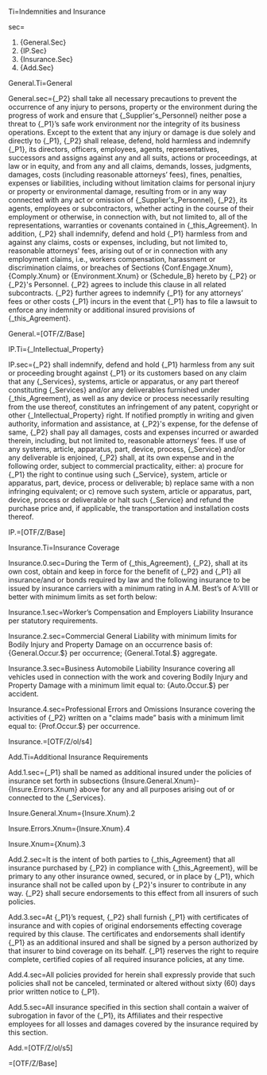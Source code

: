 Ti=Indemnities and Insurance

sec=<ol><li>{General.Sec}</li><li>{IP.Sec}</li><li>{Insurance.Sec}</li><li>{Add.Sec}</ol>

General.Ti=General

General.sec={_P2} shall take all necessary precautions to prevent the occurrence of any injury to persons, property or the environment during the progress of work and ensure that {_Supplier's_Personnel} neither pose a threat to {_P1}’s safe work environment nor the integrity of its business operations. Except to the extent that any injury or damage is due solely and directly to {_P1}, {_P2} shall release, defend, hold harmless and indemnify {_P1}, its directors, officers, employees, agents, representatives, successors and assigns against any and all suits, actions or proceedings, at law or in equity, and from any and all claims, demands, losses, judgments, damages, costs (including reasonable attorneys’ fees), fines, penalties, expenses or liabilities, including without limitation claims for personal injury or property or environmental damage, resulting from or in any way connected with any act or omission of {_Supplier's_Personnel}, {_P2}, its agents, employees or subcontractors, whether acting in the course of their employment or otherwise, in connection with, but not limited to, all of the representations, warranties or covenants contained in {_this_Agreement}. In addition, {_P2} shall indemnify, defend and hold {_P1} harmless from and against any claims, costs or expenses, including, but not limited to, reasonable attorneys' fees, arising out of or in connection with any employment claims, i.e., workers compensation, harassment or discrimination claims, or breaches of Sections {Conf.Engage.Xnum}, {Comply.Xnum} or {Environment.Xnum} or {Schedule_B} hereto by {_P2} or {_P2}'s Personnel. {_P2} agrees to include this clause in all related subcontracts. {_P2} further agrees to indemnify {_P1} for any attorneys’ fees or other costs {_P1} incurs in the event that {_P1} has to file a lawsuit to enforce any indemnity or additional insured provisions of {_this_Agreement}.

General.=[OTF/Z/Base]

IP.Ti={_Intellectual_Property}

IP.sec={_P2} shall indemnify, defend and hold {_P1} harmless from any suit or proceeding brought against {_P1} or its customers based on any claim that any {_Services}, systems, article or apparatus, or any part thereof constituting {_Services} and/or any deliverables furnished under {_this_Agreement}, as well as any device or process necessarily resulting from the use thereof, constitutes an infringement of any patent, copyright or other {_Intellectual_Property} right. If notified promptly in writing and given authority, information and assistance, at {_P2}'s expense, for the defense of same, {_P2} shall pay all damages, costs and expenses incurred or awarded therein, including, but not limited to, reasonable attorneys’ fees. If use of any systems, article, apparatus, part, device, process, {_Service} and/or any deliverable is enjoined, {_P2} shall, at its own expense and in the following order, subject to commercial practicality, either: a) procure for {_P1} the right to continue using such {_Service}, system, article or apparatus, part, device, process or deliverable; b) replace same with a non infringing equivalent; or c) remove such system, article or apparatus, part, device, process or deliverable or halt such {_Service} and refund the purchase price and, if applicable, the transportation and installation costs thereof.

IP.=[OTF/Z/Base]

Insurance.Ti=Insurance Coverage

Insurance.0.sec=During the Term of {_this_Agreement}, {_P2}, shall at its own cost, obtain and keep in force for the benefit of {_P2} and {_P1} all insurance/and or bonds required by law and the following insurance to be issued by insurance carriers with a minimum rating in A.M. Best’s of A:VIII or better with minimum limits as set forth below:

Insurance.1.sec=Worker’s Compensation and Employers Liability Insurance per statutory requirements.

Insurance.2.sec=Commercial General Liability with minimum limits for Bodily Injury and Property Damage on an occurrence basis of: {General.Occur.$} per occurrence; {General.Total.$} aggregate.

Insurance.3.sec=Business Automobile Liability Insurance covering all vehicles used in connection with the work and covering Bodily Injury and Property Damage with a minimum limit equal to: {Auto.Occur.$} per accident.

Insurance.4.sec=Professional Errors and Omissions Insurance covering the activities of {_P2} written on a "claims made” basis with a minimum limit equal to: {Prof.Occur.$} per occurrence.

Insurance.=[OTF/Z/ol/s4]

Add.Ti=Additional Insurance Requirements

Add.1.sec={_P1} shall be named as additional insured under the policies of insurance set forth in subsections {Insure.General.Xnum}-{Insure.Errors.Xnum} above for any and all purposes arising out of or connected to the {_Services}.

Insure.General.Xnum={Insure.Xnum}.2

Insure.Errors.Xnum={Insure.Xnum}.4

Insure.Xnum={Xnum}.3


Add.2.sec=It is the intent of both parties to {_this_Agreement} that all insurance purchased by {_P2} in compliance with {_this_Agreement}, will be primary to any other insurance owned, secured, or in place by {_P1}, which insurance shall not be called upon by {_P2}'s insurer to contribute in any way. {_P2} shall secure endorsements to this effect from all insurers of such policies.

Add.3.sec=At {_P1}’s request, {_P2} shall furnish {_P1} with certificates of insurance and with copies of original endorsements effecting coverage required by this clause. The certificates and endorsements shall identify {_P1} as an additional insured and shall be signed by a person authorized by that insurer to bind coverage on its behalf. {_P1} reserves the right to require complete, certified copies of all required insurance policies, at any time.

Add.4.sec=All policies provided for herein shall expressly provide that such policies shall not be canceled, terminated or altered without sixty (60) days prior written notice to {_P1}.

Add.5.sec=All insurance specified in this section shall contain a waiver of subrogation in favor of the {_P1}, its Affiliates and their respective employees for all losses and damages covered by the insurance required by this section.

Add.=[OTF/Z/ol/s5]

=[OTF/Z/Base]
